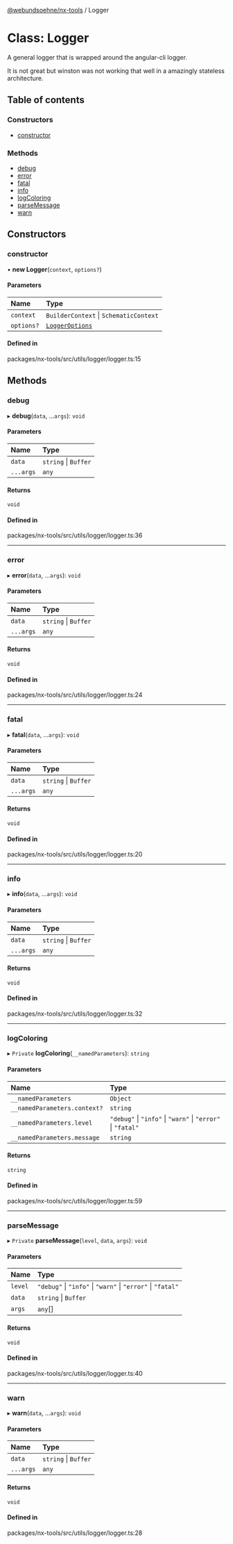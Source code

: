 [@webundsoehne/nx-tools](../README.md) / Logger

# Class: Logger

A general logger that is wrapped around the angular-cli logger.

It is not great but winston was not working that well in a amazingly stateless architecture.

## Table of contents

### Constructors

- [constructor](Logger.md#constructor)

### Methods

- [debug](Logger.md#debug)
- [error](Logger.md#error)
- [fatal](Logger.md#fatal)
- [info](Logger.md#info)
- [logColoring](Logger.md#logcoloring)
- [parseMessage](Logger.md#parsemessage)
- [warn](Logger.md#warn)

## Constructors

### constructor

• **new Logger**(`context`, `options?`)

#### Parameters

| Name       | Type                                              |
| :--------- | :------------------------------------------------ |
| `context`  | `BuilderContext` \| `SchematicContext`            |
| `options?` | [`LoggerOptions`](../interfaces/LoggerOptions.md) |

#### Defined in

packages/nx-tools/src/utils/logger/logger.ts:15

## Methods

### debug

▸ **debug**(`data`, ...`args`): `void`

#### Parameters

| Name      | Type                 |
| :-------- | :------------------- |
| `data`    | `string` \| `Buffer` |
| `...args` | `any`                |

#### Returns

`void`

#### Defined in

packages/nx-tools/src/utils/logger/logger.ts:36

---

### error

▸ **error**(`data`, ...`args`): `void`

#### Parameters

| Name      | Type                 |
| :-------- | :------------------- |
| `data`    | `string` \| `Buffer` |
| `...args` | `any`                |

#### Returns

`void`

#### Defined in

packages/nx-tools/src/utils/logger/logger.ts:24

---

### fatal

▸ **fatal**(`data`, ...`args`): `void`

#### Parameters

| Name      | Type                 |
| :-------- | :------------------- |
| `data`    | `string` \| `Buffer` |
| `...args` | `any`                |

#### Returns

`void`

#### Defined in

packages/nx-tools/src/utils/logger/logger.ts:20

---

### info

▸ **info**(`data`, ...`args`): `void`

#### Parameters

| Name      | Type                 |
| :-------- | :------------------- |
| `data`    | `string` \| `Buffer` |
| `...args` | `any`                |

#### Returns

`void`

#### Defined in

packages/nx-tools/src/utils/logger/logger.ts:32

---

### logColoring

▸ `Private` **logColoring**(`__namedParameters`): `string`

#### Parameters

| Name                         | Type                                                        |
| :--------------------------- | :---------------------------------------------------------- |
| `__namedParameters`          | `Object`                                                    |
| `__namedParameters.context?` | `string`                                                    |
| `__namedParameters.level`    | `"debug"` \| `"info"` \| `"warn"` \| `"error"` \| `"fatal"` |
| `__namedParameters.message`  | `string`                                                    |

#### Returns

`string`

#### Defined in

packages/nx-tools/src/utils/logger/logger.ts:59

---

### parseMessage

▸ `Private` **parseMessage**(`level`, `data`, `args`): `void`

#### Parameters

| Name    | Type                                                        |
| :------ | :---------------------------------------------------------- |
| `level` | `"debug"` \| `"info"` \| `"warn"` \| `"error"` \| `"fatal"` |
| `data`  | `string` \| `Buffer`                                        |
| `args`  | `any`[]                                                     |

#### Returns

`void`

#### Defined in

packages/nx-tools/src/utils/logger/logger.ts:40

---

### warn

▸ **warn**(`data`, ...`args`): `void`

#### Parameters

| Name      | Type                 |
| :-------- | :------------------- |
| `data`    | `string` \| `Buffer` |
| `...args` | `any`                |

#### Returns

`void`

#### Defined in

packages/nx-tools/src/utils/logger/logger.ts:28
